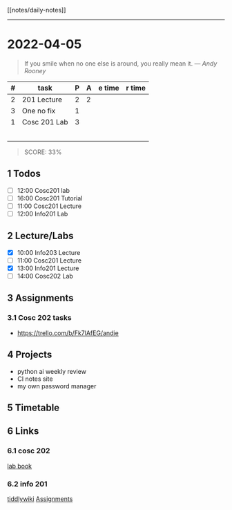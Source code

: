 [[notes/daily-notes]]

---

# 2022-04-05
> If you smile when no one else is around, you really mean it.
> — <cite>Andy Rooney</cite>

| # | task                                        | P | A | e time | r time |
|---|---------------------------------------------|---|---|--------|--------|
| 2 | 201 Lecture                                 | 2 | 2 |        |        |
| 3 | One no fix                                  | 1 |   |        |        |
| 1 | Cosc 201 Lab                                | 3 |   |        |        |
|   |                                             |   |   |        |        |
|   |                                             |   |   |        |        |
|   |                                             |   |   |        |        |
|   |                                             |   |   |        |        |
|   |                                             |   |   |        |        |

> SCORE: 33%

## 1 Todos
- [ ] 12:00 Cosc201 lab
- [ ] 16:00 Cosc201 Tutorial
- [ ] 11:00 Cosc201 Lecture
- [ ] 12:00 Info201 Lab

## 2 Lecture/Labs
- [x] 10:00 Info203 Lecture
- [ ] 11:00 Cosc201 Lecture
- [x] 13:00 Info201 Lecture
- [ ] 14:00 Cosc202 Lab

## 3 Assignments

### 3.1 Cosc 202 tasks
- https://trello.com/b/Fk7lAfEG/andie

## 4 Projects
- python ai weekly review
- CI notes site
- my own password manager

## 5 Timetable

## 6 Links
### 6.1 cosc 202 
[lab book](https://cosc202.cspages.otago.ac.nz/lab-book/COSC202LabBook.pdf)

### 6.2 info 201
[tiddlywiki](https://isgb.otago.ac.nz/infosci/INFO201/labs_release/raw/master/output/info201_labs.html#)
[Assignments](https://isgb.otago.ac.nz/info201/shared/assignments_release/raw/master/output/INFO201_Assignments.html)